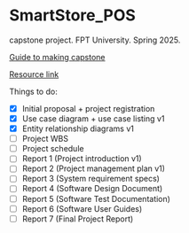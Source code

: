 # SmartStore_POS
capstone project. FPT University. Spring 2025.

[Guide to making capstone](./Guide.md)

[Resource link](https://drive.google.com/drive/folders/1Irhnv4x9OTlKZkGY_50_IKyUVAo4aFqH?usp=drive_link)

Things to do:

- [x] Initial proposal + project registration
- [x] Use case diagram + use case listing v1
- [x] Entity relationship diagrams v1
- [ ] Project WBS
- [ ] Project schedule
- [ ] Report 1 (Project introduction v1)
- [ ] Report 2 (Project management plan v1)
- [ ] Report 3 (System requirement specs)
- [ ] Report 4 (Software Design Document)
- [ ] Report 5 (Software Test Documentation)
- [ ] Report 6 (Software User Guides)
- [ ] Report 7 (Final Project Report)
